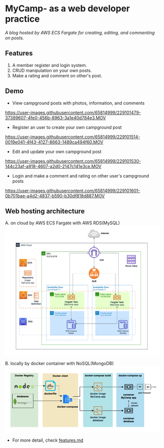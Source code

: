 # MyCamp- as a web developer practice
*A blog hosted by AWS ECS Fargate for creating, editing, and commenting  on posts.*
## Features
1. A member register and login system.
2. CRUD manipulation on your own posts.
3. Make a rating and comment on other's post.
## Demo
- View campground posts with photos, information, and comments

https://user-images.githubusercontent.com/65814999/229101479-37389607-4fe0-456b-8963-3a1e40d784e3.MOV


- Register an user to create your own campground post 

https://user-images.githubusercontent.com/65814999/229101514-0019e041-4f43-4127-8663-1489ca494f60.MOV


- Edit and update your own campground post

https://user-images.githubusercontent.com/65814999/229101530-144c23af-a918-4607-a2d0-2147c141e3ce.MOV


- Login and make a comment and rating on other user's campground posts

https://user-images.githubusercontent.com/65814999/229101601-0b701bae-a4d2-4837-b590-b30df818d887.MOV

## Web hosting architecture
A. on cloud by AWS ECS Fargate with AWS RDS(MySQL)
  ![AWS diagram](docs/aws-diagram.png)
  
B. locally by docker container with NoSQL(MongoDB)
  ![docker diagram](docs/docker-diagram.png)

- For more detail, check [features.md](./docs/features.md)
